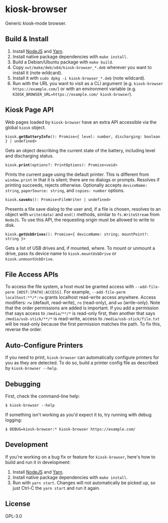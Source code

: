 # kiosk-browser

Generic kiosk-mode browser.

## Build & Install

1. Install [NodeJS](https://nodejs.org/en/) and [Yarn](https://www.yarnpkg.com/en/).
1. Install native package dependencies with `make install`.
1. Build a Debian/Ubuntu package with `make build`.
1. Copy `out/make/deb/x64/kiosk-browser_*.deb` wherever you want to install it (note wildcard).
1. Install it with `sudo dpkg -i kiosk-browser_*.deb` (note wildcard).
1. Run with the URL you want to visit as a CLI argument (e.g. `kiosk-browser https://example.com/`) or with an environment variable (e.g. `KIOSK_BROWSER_URL=https://example.com/ kiosk-browser`).

## Kiosk Page API

Web pages loaded by `kiosk-browser` have an extra API accessible via the global `kiosk` object.

`kiosk.`**`getBatteryInfo`**`(): Promise<{ level: number, discharging: boolean } | undefined>`

Gets an object describing the current state of the battery, including level and discharging status.

`kiosk.`**`print`**`(options?: PrintOptions): Promise<void>`

Prints the current page using the default printer. This is different from `window.print` in that it is silent; there are no dialogs or prompts. Resolves if printing succeeds, rejects otherwise. Optionally accepts `deviceName: string`, `paperSource: string`, and `copies: number` options.

`kiosk.`**`saveAs`**`(): Promise<FileWriter | undefined>`

Presents a file save dialog to the user and, if a file is chosen, resolves to an object with `write(data)` and `end()` methods, similar to `fs.WriteStream` from `NodeJS`. To use this API, the requesting origin must be allowed to write to disk.

`kiosk.`**`getUsbDrives`**`(): Promise<{ deviceName: string; mountPoint?: string }>`

Gets a list of USB drives and, if mounted, where. To mount or unmount a drive, pass its device name to `kiosk.mountUsbDrive` or `kiosk.unmountUsbDrive`.

## File Access APIs

To access the file system, a host must be granted access with `--add-file-perm [HOST:]PATH[:ACCESS]`. For example, `--add-file-perm localhost:**/*:rw` grants localhost read-write access anywhere. Access modifiers: `rw` (default, read-write), `ro` (read-only), and `wo` (write-only). Note that the order permissions are added is important. If you add a permission that says access to `/media/**/*` is read-only first, then another that says `/media/usb-stick/**/*` is read-write, access to `/media/usb-stick/file.txt` will be read-only because the first permission matches the path. To fix this, reverse the order.

## Auto-Configure Printers

If you need to print, `kiosk-browser` can automatically configure printers for you as they are detected. To do so, build a printer config file as described by `kiosk-browser --help`.

## Debugging

First, check the command-line help:

```
$ kiosk-browser --help
```

If something isn't working as you'd expect it to, try running with debug logging:

```
$ DEBUG=kiosk-browser:* kiosk-browser https://example.com/
```

## Development

If you're working on a bug fix or feature for `kiosk-browser`, here's how to build and run it in development:

1. Install [NodeJS](https://nodejs.org/en/) and [Yarn](https://www.yarnpkg.com/en/).
1. Install native package dependencies with `make install`.
1. Run with `yarn start`. Changes will not automatically be picked up, so just Ctrl-C the `yarn start` and run it again.

## License

GPL-3.0
